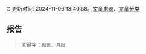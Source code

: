 :alarm_clock: 更新时间: 2024-11-06 13:40:58。[文章来源](/README.md)、[文章分类](/TAGS.md)

## 报告


> 关键字：`报告`、`月报`




